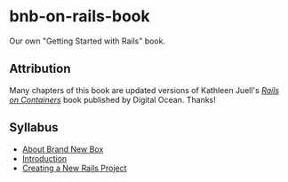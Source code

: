 # bnb-on-rails-book
Our own "Getting Started with Rails" book.

## Attribution

Many chapters of this book are updated versions of Kathleen Juell's [_Rails on Containers_](https://assets.digitalocean.com/books/rails-containers-book.pdf) book published by Digital Ocean. Thanks!

## Syllabus

* [About Brand New Box](about.html)
* [Introduction](introduction.html)
* [Creating a New Rails Project](rails-new.html)
